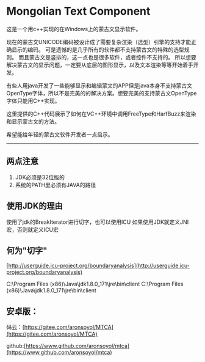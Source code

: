 # Mongolian Text Component

这是一个用c++实现的在Windows上的蒙古文显示软件。

现在的蒙古文UNICODE编码被设计成了需要复杂渲染（选型）引擎的支持才能正确显示的编码。
可是遗憾的是几乎所有的软件都不支持蒙古文的特殊的选型规则。
而且蒙古文是竖排的，这一点也是很多软件，或者控件不支持的。
所以想要解决蒙古文的显示问题，一定要从底层的图形显示，以及文本渲染等等开始着手开发。

有些人用java开发了一些能够显示和编辑蒙文的APP但是java本身不支持蒙古文OpenType字体，所以不是完美的的解决方案。想要完美的支持蒙古文OpenType字体只能用C++实现。

这里提供的C++代码展示了如何在VC++环境中调用FreeType和HarfBuzz来渲染和显示蒙古文的方法。

希望能给年轻的蒙古文软件开发者一点启示。

***


## 两点注意

1. JDK必须是32位版的
2. 系统的PATH里必须有JAVA的路径

## 使用JDK的理由

使用了jdk的BreakIterator进行切字，也可以使用ICU
如果使用JDK就定义JNI宏，否则就定义ICU宏

## 何为"切字"

[http://userguide.icu-project.org/boundaryanalysis](http://userguide.icu-project.org/boundaryanalysis)

C:\Program Files (x86)\Java\jdk1.8.0_171\jre\bin\client
C:\Program Files (x86)\Java\jdk1.8.0_171\jre\bin\client
## 安卓版：

码云：[https://gitee.com/aronsoyol/MTCA](https://gitee.com/aronsoyol/MTCA)

github:[https://www.github.com/aronsoyol/mtca](https://www.github.com/aronsoyol/mtca)
